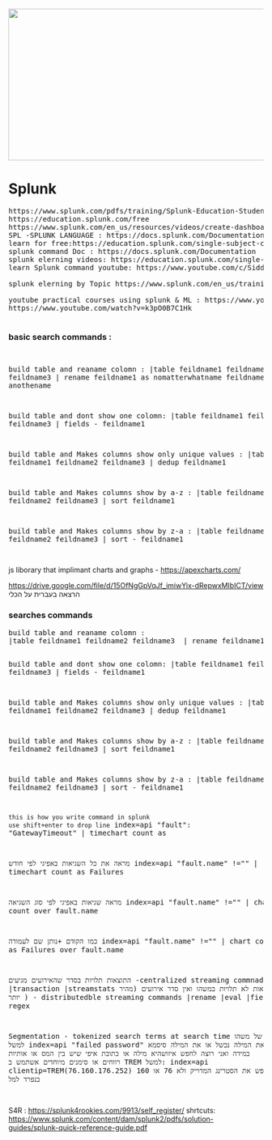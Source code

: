 <pre>           </pre>     <img src="https://upload.wikimedia.org/wikipedia/commons/e/e8/Splunk-Logo.jpg" alt="" width="800" height="300"> 

<!-- https://www.youtube.com/watch?v=UUEhxlSFPKo timechart -->

# Splunk
<pre>
https://www.splunk.com/pdfs/training/Splunk-Education-Student-Handbook.pdf
https://education.splunk.com/free
https://www.splunk.com/en_us/resources/videos/create-dashboard-in-splunk-enterprise.html
SPL -SPLUNK LANGUAGE : https://docs.splunk.com/Documentation/SplunkCloud/latest/Search/Aboutthesearchlanguage
learn for free:https://education.splunk.com/single-subject-courses?_ga=2.25519290.660583283.1644217651-1092567743.1640770338
splunk command Doc : https://docs.splunk.com/Documentation
splunk elerning videos: https://education.splunk.com/single-subject-courses?_ga=2.25519290.660583283.1644217651-1092567743.1640770338
learn Splunk command youtube: https://www.youtube.com/c/SiddharthaChakraborty/search?query=Splunk%20Commands

splunk elerning by Topic https://www.splunk.com/en_us/training.html?sort=Newest

youtube practical courses using splunk & ML : https://www.youtube.com/c/SiddharthaChakraborty
https://www.youtube.com/watch?v=k3pO0B7C1Hk

</pre>

<h3>basic search commands : </h3>
<pre>
 
build table and reaname colomn :
|table feildname1 feildname2 feildname3  | rename feildname1 as nomatterwhatname  feildname2 as anothename

build table and dont show one colomn:
|table feildname1 feildname2 feildname3  | fields - feildname1 

build table and Makes columns show only unique values  :
|table feildname1 feildname2 feildname3  |  dedup feildname1 

build table and Makes columns show by a-z  :
|table feildname1 feildname2 feildname3  |  sort  feildname1  

build table and Makes columns show by z-a  :
|table feildname1 feildname2 feildname3  |  sort  - feildname1 

</pre>

js liborary that implimant charts and graphs - https://apexcharts.com/


https://drive.google.com/file/d/15OfNgGpVqJf_imiwYix-dRepwxMlbICT/view הרצאה בעברית על הכלי 



<h3> searches commands</h3>
<pre>
build table and reaname colomn :
|table feildname1 feildname2 feildname3  | rename feildname1 as nomatterwhatname  feildname2 as anothename

build table and dont show one colomn:
|table feildname1 feildname2 feildname3  | fields - feildname1 

build table and Makes columns show only unique values  :
|table feildname1 feildname2 feildname3  |  dedup feildname1 

build table and Makes columns show by a-z  :
|table feildname1 feildname2 feildname3  |  sort  feildname1  

build table and Makes columns show by z-a  :
|table feildname1 feildname2 feildname3  |  sort  - feildname1  



```this is how you write command in splunk ``` 
```use shift+enter to drop line```
index=api  "fault": "GatewayTimeout"
| timechart count as


מראה את כל השגיאות באפיגי לפי חודש 
index=api  "fault.name" !=""
| timechart count as Failures


מראה שגיאות באפיגי לפי סוג השגיאה 
index=api  "fault.name" !=""
| chart count  over fault.name

כמו הקודם +נותן שם לעמודה 
index=api  "fault.name" !=""
| chart count as Failures over fault.name





התוצאות תלויות בסדר שהאירועים מגיעים -centralized streaming commnads
|transaction
|streamstats
התוצאות לא תלויות במשהו ואין סדר אירועים (מהיר יותר ) - distributedble streaming commands
|rename
|eval
|fields
| regex

Segmentation - tokenized search terms at search time
חיפוש של משהו 
למשל 
index=api "failed password" יחפש או את המילה נכשל או את המילה סיסמא 
במידה ואני רוצה לחפש איזושהיא מילה או כתובת איפי שיש בין המס או אותיות רווחים או סימנים מיוחדים אשתמש ב TREM 
למשל:
index=api  clientip=TREM(76.160.176.252) מחפש את הסטרינג המדוייק ולא 76 או 160 בנפרד למל 



</pre>

S4R : https://splunk4rookies.com/9913/self_register/
shrtcuts: https://www.splunk.com/content/dam/splunk2/pdfs/solution-guides/splunk-quick-reference-guide.pdf


